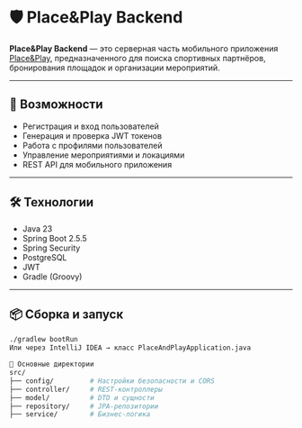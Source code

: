 # 🛡️ Place&Play Backend

**Place&Play Backend** — это серверная часть мобильного приложения [Place&Play](https://github.com/Olegator-IS/placeandplay), предназначенного для поиска спортивных партнёров, бронирования площадок и организации мероприятий.

---

## 🚀 Возможности

- Регистрация и вход пользователей
- Генерация и проверка JWT токенов
- Работа с профилями пользователей
- Управление мероприятиями и локациями
- REST API для мобильного приложения

---

## 🛠️ Технологии

- Java 23  
- Spring Boot 2.5.5  
- Spring Security  
- PostgreSQL  
- JWT  
- Gradle (Groovy)

---

## 📦 Сборка и запуск

```bash
./gradlew bootRun
Или через IntelliJ IDEA → класс PlaceAndPlayApplication.java

📁 Основные директории
src/
├── config/         # Настройки безопасности и CORS
├── controller/     # REST-контроллеры
├── model/          # DTO и сущности
├── repository/     # JPA-репозитории
├── service/        # Бизнес-логика

